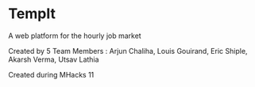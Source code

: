 # TempIt
A web platform for the hourly job market

Created by 5 Team Members : Arjun Chaliha, Louis Gouirand, Eric Shiple, Akarsh Verma, Utsav Lathia

Created during MHacks 11
